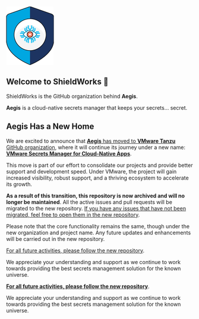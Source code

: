 ![Aegis](profile/assets/aegis-icon.png)

## Welcome to ShieldWorks 👋

ShieldWorks is the GitHub organization behind **Aegis**.

**Aegis** is a cloud-native secrets manager that keeps
your secrets… secret.

## Aegis Has a New Home

We are excited to announce that [**Aegis** has moved to **VMware Tanzu**
GitHub organization][new-aegis], where it will continue its journey under a
new name: [**VMware Secrets Manager for Cloud-Native Apps**][new-aegis].

This move is part of our effort to consolidate our projects and provide
better support and development speed. Under VMware, the project will gain
increased visibility, robust support, and a thriving ecosystem to
accelerate its growth.

**As a result of this transition, this repository is now archived and will no
longer be maintained**. All the active issues and pull requests will be migrated
to the new repository. [If you have any issues that have not been migrated,
feel free to open them in the new repository][new-aegis].

Please note that the core functionality remains the same, though under
the new organization and project name. Any future updates and enhancements
will be carried out in the new repository.

[For all future activities, please follow the new repository][new-aegis].

[new-aegis]: https://github.com/vmware-tanzu/secrets-manager "VMware Secrets Manager for Cloud-Native Apps"

We appreciate your understanding and support as we continue to work towards
providing the best secrets management solution for the known universe.

[**For all future activities, please follow the new repository**][new-aegis]. 

We appreciate your understanding and support as we continue to work towards 
providing the best secrets management solution for the known universe.

[new-aegis]: https://github.com/vmware-tanzu/secrets-manager "VMware Secrets Manager for Cloud-Native Apps"


